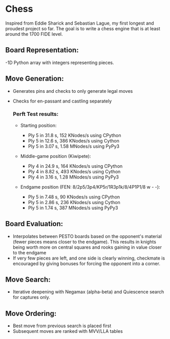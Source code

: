 # Chess
Inspired from Eddie Sharick and Sebastian Lague, my first longest and proudest project so far.
The goal is to write a chess engine that is at least around the 1700 FIDE level. 

## Board Representation: 
-1D Python array with integers representing pieces. 

## Move Generation: 
- Generates pins and checks to only generate legal moves
- Checks for en-passant and castling separately

  ### Perft Test results:
  - Starting position:
    - Ply 5 in 31.8 s, 152 KNodes/s using CPython 
    - Ply 5 in 12.6 s, 386 KNodes/s using Cython
    - Ply 5 in 3.07 s, 1.58 MNodes/s using PyPy3 

  - Middle-game position (Kiwipete):
    - Ply 4 in 24.9 s, 164 KNodes/s using CPython 
    - Ply 4 in 8.82 s, 493 KNodes/s using Cython
    - Ply 4 in 3.16 s, 1.28 MNodes/s using PyPy3 

  - Endgame position (FEN: 8/2p5/3p4/KP5r/1R3p1k/8/4P1P1/8 w - -):
    - Ply 5 in 7.48 s, 90 KNodes/s using CPython 
    - Ply 5 in 2.86 s, 236 KNodes/s using Cython
    - Ply 5 in 1.74 s, 387 MNodes/s using PyPy3 
    
## Board Evaluation: 
- Interpolates between PESTO boards based on the opponent's material (fewer pieces means closer to the endgame). 
  This results in knights being worth more on central squares and rooks gaining in value closer to the endgame
- If very few pieces are left, and one side is clearly winning, checkmate is encouraged by giving bonuses for forcing
  the opponent into a corner.

## Move Search: 
- Iterative deepening with Negamax (alpha-beta) and Quiescence search for captures only. 

## Move Ordering: 
- Best move from previous search is placed first
- Subsequent moves are ranked with MVV/LLA tables

